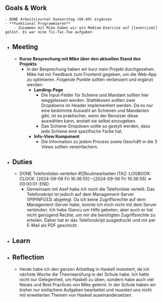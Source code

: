 ## Goals & Work
	- DONE Arbeitsjournal Donnerstag (04.09) ergänzen
	- **Funktional Programmieren**
		- Zusammen mit Mike haben wir ein Medium-Exercise auf [[exercism]] gelöst. Es war eine Tic-Tac-Toe aufgaben
- ## Meeting
	- **Kurze Besprechung mit Mike über den aktuellen Stand des Projekts**
		- In der Besprechung haben wir kurz mein Projekt durchgesehen. Mike hat mir Feedback zum Frontend gegeben, um die Web-App zu optimieren. Folgende Punkte sollten verbessert und ergänzt werden:
			- **Landing-Page**
				- Die Input-Felder für Schiene und Mandant sollten hier weggelassen werden. Stattdessen sollten zwei Dropdowns im Header implementiert werden. Da es nur eine bestimmte Auswahl an Schienen und Mandanten gibt, ist es praktischer, wenn der Benutzer diese auswählen kann, anstatt sie selbst einzugeben.
				- Das Schiene-Dropdown sollte so gestylt werden, dass jede Schiene eine spezifische Farbe hat.
			- **Info-View Komponent**
				- Die Information zu jedem Process sowie Geschäft in die 3 Views sollten vereinfachern.
- ## Duties
	- DONE Telefonlisten verteilen #[[Routinearbeiten ITA]]
	  :LOGBOOK:
	  CLOCK: [2024-09-06 Fri 16:36:55]--[2024-09-06 Fri 16:36:56] =>  00:00:01
	  :END:
		- Gemeinsam mit Asef habe ich noch die Telefonliste verteilt.  Das Telefonskript ist jedoch auf dem Management-Server (IPIPINF033) abgelegt. Da ich keine Zugriffsrechte auf dem Management-Server habe, konnte ich mich nicht mit dem Server verbinden. Ich habe Giancu um Hilfe gebeten, aber auch er hat nicht genügend Rechte, um mir die benötigten 
		  Zugriffsrechte zu erteilen. Daher hat er das Telefonskript ausgedruckt und mir per E-Mail als PDF geschickt.
- ## Learn
- ## Reflection
	- Heute habe ich den ganzen Arbeittag in Haskell investiert, da ich nächste Woche die Theorieprüfung in der Schule habe. Ich hatte nicht nur Gelegenheit, um Haskell zu üben, sondern habe auch viel Neues und Best Practices von Mike gelernt. In der Schule haben wir bisher nur 
	  einfachere Aufgaben bearbeitet und mussten uns nicht mit erweiterten Themen von Haskell auseinandersetzen.
